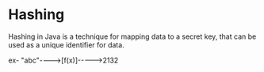 # Hashing
Hashing in Java is a technique for mapping data to a secret key, that can be used as a unique identifier for data.

ex-
"abc"---->[f(x)]----->2132
